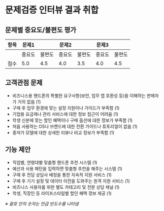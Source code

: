 # 문제검증 인터뷰 결과 취합

## 문제별 중요도/불편도 평가

| 항목 | 문제1 | | 문제2 | | 문제3 | |
|------|-------|-------|-------|-------|-------|-------|
| | 중요도 | 불편도 | 중요도 | 불편도 | 중요도 | 불편도 |
| 점수 | 5.0 | 4.5 | 4.0 | 3.5 | 4.0 | 4.5 |

## 고객관점 문제

- 비즈니스용 핸드폰의 특별한 요구사항(보안, 업무 앱 호환성 등)을 이해하는 판매자가 거의 없음 (1)
- 구매 후 업무 환경에 맞는 설정 지원이나 가이드가 부족함 (1)
- 기업용 요금제나 관리 서비스에 대한 정보 접근이 어려움 (1)
- 학생 신분에 맞는 할인 혜택이나 구매 옵션에 대한 정보가 부족함 (1)
- 처음 사용하는 OS나 브랜드에 대한 전환 가이드나 튜토리얼이 없음 (1)
- 중저가 모델에 대한 상세한 리뷰나 비교 정보가 부족함 (1)

## 기능 제안

- 직업별, 연령대별 맞춤형 핸드폰 추천 시스템 (1)
- 예산과 사용 패턴을 입력하면 맞춤형 추천을 해주는 시스템 (1)
- 구매 후 전담 상담사 배정을 통한 지속적 지원 서비스 (1)
- 구매 후 기기 설정 및 데이터 이전을 도와주는 원격 지원 서비스 (1)
- 비즈니스 사용자를 위한 별도 카테고리 및 전문 상담 채널 (1)
- 학생, 직장인 등 라이프스타일별 할인 혜택 정보 제공 (1)

*※ 괄호 안의 숫자는 언급 빈도수를 나타냄*